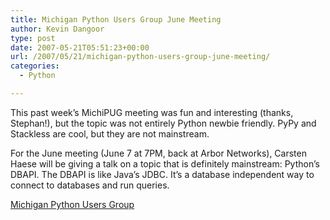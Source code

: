 ```yaml
---
title: Michigan Python Users Group June Meeting
author: Kevin Dangoor
type: post
date: 2007-05-21T05:51:23+00:00
url: /2007/05/21/michigan-python-users-group-june-meeting/
categories:
  - Python

---
```

This past week&#8217;s MichiPUG meeting was fun and interesting (thanks, Stephan!), but the topic was not entirely Python newbie friendly. PyPy and Stackless are cool, but they are not mainstream.

For the June meeting (June 7 at 7PM, back at Arbor Networks), Carsten Haese will be giving a talk on a topic that is definitely mainstream: Python&#8217;s DBAPI. The DBAPI is like Java&#8217;s JDBC. It&#8217;s a database independent way to connect to databases and run queries.

[Michigan Python Users Group][1]

 [1]: http://groups.google.com/group/michipug/web/index-2?&_done=%2Fgroup%2Fmichipug%2Fweb%2Findex-2%3Fmsg%3Dns